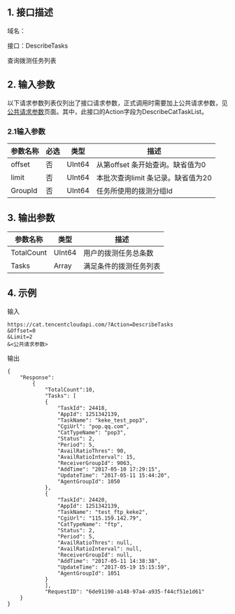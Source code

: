 ## 1. 接口描述

域名：

接口：DescribeTasks



查询拨测任务列表

## 2. 输入参数

以下请求参数列表仅列出了接口请求参数，正式调用时需要加上公共请求参数，见<a href="/doc/api/405/公共请求参数" title="公共请求参数">公共请求参数</a>页面。其中，此接口的Action字段为DescribeCatTaskList。

### 2.1输入参数

| 参数名称   | 必选   | 类型    | 描述                    |
| ------ | ---- | ---- |  --------------------- |
| offset | 否    | UInt64  | 从第offset 条开始查询。缺省值为0  |
| limit  | 否    | UInt64  | 本批次查询limit 条记录。缺省值为20 |
| GroupId  | 否    | UInt64  | 任务所使用的拨测分组Id |
#### 

## 3. 输出参数

| 参数名称    | 类型     | 描述                  |
| ------- | ------ | ------------------- |
| TotalCount    | UInt64    | 用户的拨测任务总条数 |
| Tasks | Array | 满足条件的拨测任务列表                |

##### 


## 4. 示例

输入

```
https://cat.tencentcloudapi.com/?Action=DescribeTasks
&Offset=0
&Limit=2
&<公共请求参数>
```

输出

```
{
	"Response": 
        {	
            "TotalCount":10,
            "Tasks": [
            {
                "TaskId": 24418,
                "AppId": 1251342139,
                "TaskName": "keke_test_pop3",
                "CgiUrl": "pop.qq.com",
                "CatTypeName": "pop3",
                "Status": 2,
                "Period": 5,
                "AvailRatioThres": 90,
                "AvailRatioInterval": 15,
                "ReceiverGroupId": 9063,
                "AddTime": "2017-05-10 17:29:15",
                "UpdateTime": "2017-05-11 15:44:20",
                "AgentGroupId": 1050
            },
            {
                "TaskId": 24420,
                "AppId": 1251342139,
                "TaskName": "test_ftp_keke2",
                "CgiUrl": "115.159.142.79",
                "CatTypeName": "ftp",
                "Status": 2,
                "Period": 5,
                "AvailRatioThres": null,
                "AvailRatioInterval": null,
                "ReceiverGroupId": null,
                "AddTime": "2017-05-11 14:38:38",
                "UpdateTime": "2017-05-19 15:15:59",
                "AgentGroupId": 1051
            }
            ],
            "RequestID": "6de91190-a148-97a4-a935-f44cf51e1d61"
	}	
}
```